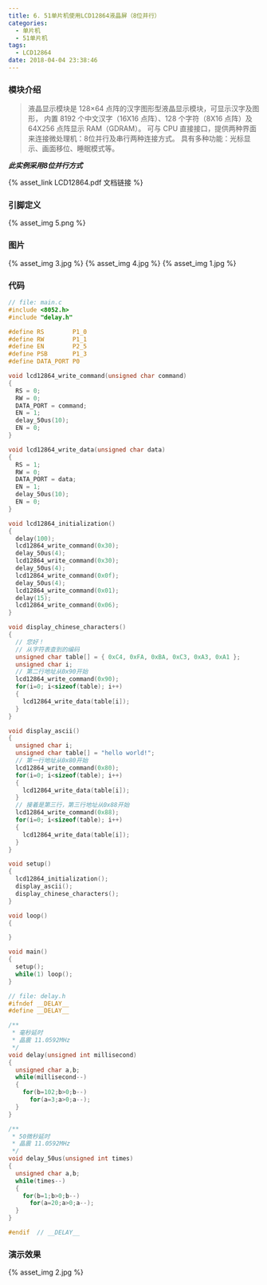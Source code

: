 ```yaml
---
title: 6. 51单片机使用LCD12864液晶屏（8位并行）
categories:
  - 单片机
  - 51单片机
tags:
  - LCD12864
date: 2018-04-04 23:38:46
---
```



### 模块介绍
> 液晶显示模块是 128×64 点阵的汉字图形型液晶显示模块，可显示汉字及图形，
> 内置 8192 个中文汉字（16X16 点阵）、128 个字符（8X16 点阵）及 64X256 点阵显示 RAM（GDRAM）。
> 可与 CPU 直接接口，提供两种界面来连接微处理机：8位并行及串行两种连接方式。
> 具有多种功能：光标显示、画面移位、睡眠模式等。

_**此实例采用8位并行方式**_

<!-- more -->
{% asset_link LCD12864.pdf 文档链接 %}

### 引脚定义
{% asset_img 5.png %}

### 图片
{% asset_img 3.jpg %}
{% asset_img 4.jpg %}
{% asset_img 1.jpg %}

### 代码
```c
// file: main.c
#include <8052.h>
#include "delay.h"

#define RS        P1_0
#define RW        P1_1
#define EN        P2_5
#define PSB       P1_3
#define DATA_PORT P0

void lcd12864_write_command(unsigned char command)
{
  RS = 0;
  RW = 0;
  DATA_PORT = command;
  EN = 1;
  delay_50us(10);
  EN = 0;
}

void lcd12864_write_data(unsigned char data)
{
  RS = 1;
  RW = 0;
  DATA_PORT = data;
  EN = 1;
  delay_50us(10);
  EN = 0;
}

void lcd12864_initialization()
{
  delay(100);
  lcd12864_write_command(0x30);
  delay_50us(4);
  lcd12864_write_command(0x30);
  delay_50us(4);
  lcd12864_write_command(0x0f);
  delay_50us(4);
  lcd12864_write_command(0x01);
  delay(15);
  lcd12864_write_command(0x06);
}

void display_chinese_characters()
{
  // 您好！
  // 从字符表查到的编码
  unsigned char table[] = { 0xC4, 0xFA, 0xBA, 0xC3, 0xA3, 0xA1 };
  unsigned char i;
  // 第二行地址从0x90开始
  lcd12864_write_command(0x90);
  for(i=0; i<sizeof(table); i++)
  {
    lcd12864_write_data(table[i]);
  }
}

void display_ascii()
{
  unsigned char i;
  unsigned char table[] = "hello world!";
  // 第一行地址从0x80开始
  lcd12864_write_command(0x80);
  for(i=0; i<sizeof(table); i++)
  {
    lcd12864_write_data(table[i]);
  }
  // 接着是第三行，第三行地址从0x88开始
  lcd12864_write_command(0x88);
  for(i=0; i<sizeof(table); i++)
  {
    lcd12864_write_data(table[i]);
  }
}

void setup()
{
  lcd12864_initialization();
  display_ascii();
  display_chinese_characters();
}

void loop()
{

}

void main()
{
  setup();
  while(1) loop();
}
```

```c
// file: delay.h
#ifndef __DELAY__
#define __DELAY__

/**
 * 毫秒延时
 * 晶震 11.0592MHz
 */
void delay(unsigned int millisecond)
{
  unsigned char a,b;
  while(millisecond--)
  {
    for(b=102;b>0;b--)
      for(a=3;a>0;a--);
  }
}

/**
 * 50微秒延时
 * 晶震 11.0592MHz
 */
void delay_50us(unsigned int times)
{
  unsigned char a,b;
  while(times--)
  {
    for(b=1;b>0;b--)
      for(a=20;a>0;a--);
  }
}

#endif  // __DELAY__
```

### 演示效果
{% asset_img 2.jpg %}
